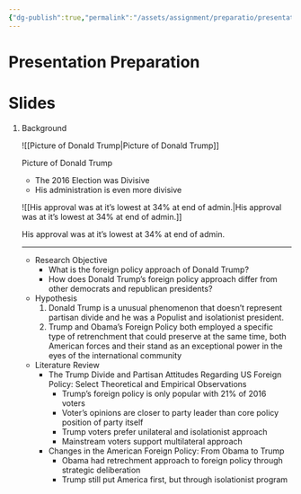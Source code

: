 ```yaml
---
{"dg-publish":true,"permalink":"/assets/assignment/preparatio/presentati/"}
---
```


# Presentation Preparation

# Slides

1. Background
    
    ![[Picture of Donald Trump\|Picture of Donald Trump]]
    
    Picture of Donald Trump
    
    - The 2016 Election was Divisive
    - His administration is even more divisive
    
    ![[His approval was at it’s lowest at 34% at end of admin.\|His approval was at it’s lowest at 34% at end of admin.]]
    
    His approval was at it’s lowest at 34% at end of admin.
    
    ---
    
    - Research Objective
        - What is the foreign policy approach of Donald Trump?
        - How does Donald Trump’s foreign policy approach differ from other democrats and republican presidents?
    - Hypothesis
        1. Donald Trump is a unusual phenomenon that doesn’t represent partisan divide and he was a Populist and isolationist president.
        2. Trump and Obama’s Foreign Policy both employed a specific type of retrenchment that could preserve at the same time, both American forces and their stand as an exceptional power in the eyes of the international community
    - Literature Review
        - The Trump Divide and Partisan Attitudes Regarding US Foreign Policy: Select Theoretical and Empirical Observations
            - Trump’s foreign policy is only popular with 21% of 2016 voters
            - Voter’s opinions are closer to party leader than core policy position of party itself
            - Trump voters prefer unilateral and isolationist approach
            - Mainstream voters support multilateral approach
        - Changes in the American Foreign Policy: From Obama to Trump
            - Obama had retrechment approach to foreign policy through strategic deliberation
            - Trump still put America first, but through isolationist program
